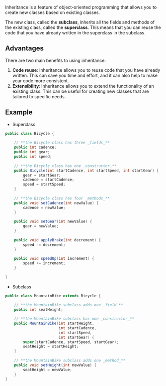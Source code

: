 Inheritance is a feature of object-oriented programming that allows you to create new classes based on existing classes. 

The new class, called the **subclass**, inherits all the fields and methods of the existing class, called the **superclass**. This means that you can reuse the code that you have already written in the superclass in the subclass.

## Advantages
There are two main benefits to using inheritance:
1. **Code reuse**: Inheritance allows you to reuse code that you have already written. This can save you time and effort, and it can also help to make your code more consistent.
2. **Extensibility**: Inheritance allows you to extend the functionality of an existing class. This can be useful for creating new classes that are tailored to specific needs.

## Example

-  Superclass
```Java
public class Bicycle {
        
    // **the Bicycle class has three _fields_**
    public int cadence;
    public int gear;
    public int speed;
        
    // **the Bicycle class has one _constructor_**
    public Bicycle(int startCadence, int startSpeed, int startGear) {
        gear = startGear;
        cadence = startCadence;
        speed = startSpeed;
    }
        
    // **the Bicycle class has four _methods_**
    public void setCadence(int newValue) {
        cadence = newValue;
    }
        
    public void setGear(int newValue) {
        gear = newValue;
    }
        
    public void applyBrake(int decrement) {
        speed -= decrement;
    }
        
    public void speedUp(int increment) {
        speed += increment;
    }
        
}

```

- Subclass

``` Java
public class MountainBike extends Bicycle {
        
    // **the MountainBike subclass adds one _field_**
    public int seatHeight;

    // **the MountainBike subclass has one _constructor_**
    public MountainBike(int startHeight,
                        int startCadence,
                        int startSpeed,
                        int startGear) {
        super(startCadence, startSpeed, startGear);
        seatHeight = startHeight;
    }   
        
    // **the MountainBike subclass adds one _method_**
    public void setHeight(int newValue) {
        seatHeight = newValue;
    }   
}
```

